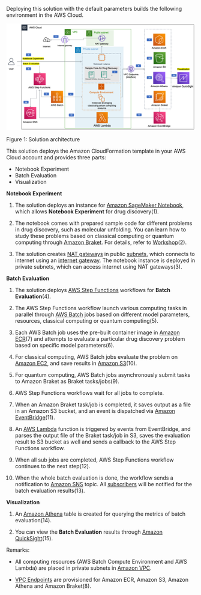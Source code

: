 Deploying this solution with the default parameters builds the following environment in the AWS Cloud.

![architecture](./images/architecture.png)

Figure 1: Solution architecture


This solution deploys the Amazon CloudFormation template in your AWS Cloud account and provides three parts:

- Notebook Experiment
- Batch Evaluation
- Visualization

**Notebook Experiment**

1. The solution deploys an instance for [Amazon SageMaker Notebook](https://docs.aws.amazon.com/sagemaker/latest/dg/nbi.html), which allows **Notebook Experiment** for drug discovery(1).

2. The notebook comes with prepared sample code for different problems in drug discovery, such as molecular unfolding. You can learn how to study these problems based on classical computing or quantum computing through [Amazon Braket][braket]. For details, refer to [Workshop](workshop/background.md)(2).

3. The solution creates [NAT gateways][nat] in public [subnets][subnet], which connects to internet using an [internet gateway][internet-gateway]. The notebook instance is deployed in private subnets, which can access internet using NAT gateways(3).

**Batch Evaluation**

1. The solution deploys [AWS Step Functions][step-functions] workflows for **Batch Evaluation**(4). 

2. The AWS Step Functions workflow launch various computing tasks in parallel through [AWS Batch][batch] jobs based on different model parameters, resources, classical computing or quantum computing(5).

3. Each AWS Batch job uses the pre-built container image in [Amazon ECR][ecr](7) and attempts to evaluate a particular drug discovery problem based on specific model parameters(6). 

4. For classical computing, AWS Batch jobs evaluate the problem on [Amazon EC2][ec2], and save results in [Amazon S3][s3](10).

5. For quantum computing, AWS Batch jobs asynchronously submit tasks to Amazon Braket as Braket tasks/jobs(9).

6. AWS Step Functions workflows wait for all jobs to complete.

7. When an Amazon Braket task/job is completed, it saves output as a file in an Amazon S3 bucket, and an event is dispatched via [Amazon EventBridge][eventbridge](11).

8. An [AWS Lambda][lambda] function is triggered by events from EventBridge, and parses the output file of the Braket task/job in S3, saves the evaluation result to S3 bucket as well and sends a callback to the AWS Step Functions workflow.

9. When all sub jobs are completed, AWS Step Functions workflow continues to the next step(12).

10. When the whole batch evaluation is done, the workflow sends a notification to [Amazon SNS][sns] topic. All [subscribers][subscribe-topic] will be notified for the batch evaluation results(13).

**Visualization**

1. An [Amazon Athena][athena] table is created for querying the metrics of batch evaluation(14).

2. You can view the **Batch Evaluation** results through [Amazon QuickSight][quicksight](15).

Remarks: 

- All computing resources (AWS Batch Compute Environment and AWS Lambda) are placed in private subnets in [Amazon VPC][vpc].

- [VPC Endpoints][vpc-endpoints] are provisioned for Amazon ECR, Amazon S3, Amazon Athena and Amazon Braket(8).

[nat]: https://docs.aws.amazon.com/vpc/latest/userguide/vpc-nat-gateway.html
[subnet]: https://docs.aws.amazon.com/vpc/latest/userguide/VPC_Subnets.html
[internet-gateway]: https://docs.aws.amazon.com/vpc/latest/userguide/VPC_Internet_Gateway.html
[vpc]: https://docs.aws.amazon.com/vpc/latest/userguide/what-is-amazon-vpc.html
[athena]: https://docs.aws.amazon.com/athena/latest/ug/what-is.html
[lambda]: https://aws.amazon.com/lambda
[sns]: https://aws.amazon.com/sns/
[s3]: https://aws.amazon.com/s3/
[batch]: https://aws.amazon.com/batch/
[eventbridge]: https://aws.amazon.com/eventbridge/
[quicksight]: https://aws.amazon.com/quicksight/
[ec2]: https://aws.amazon.com/ec2/
[ecr]: https://aws.amazon.com/ecr/
[braket]: https://aws.amazon.com/braket/
[step-functions]: https://aws.amazon.com/step-functions/
[vpc-endpoints]: https://docs.aws.amazon.com/vpc/latest/privatelink/vpc-endpoints.html
[subscribe-topic]: ./deployment.md

